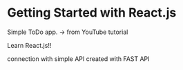 # Getting Started with React.js

Simple ToDo app. -> from YouTube tutorial 

Learn React.js!!

connection with simple API created with FAST API
